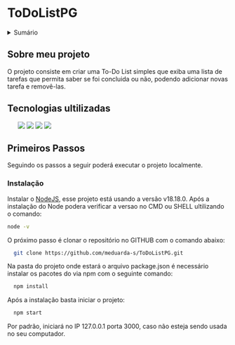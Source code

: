 # ToDoListPG
<details>
  <summary>Sumário</summary>
  <ol>
    <li>
      <a href="#about-the-project">Sobre meu projeto</a>
      <ul>
        <li><a href="#built-with">Tecnologias ultilizadas</a></li>
        
      </ul>
    </li>
    <li>
      <a href="#getting-started">Primeiros Passos</a>
      <ul>
        <li><a href="#installation">Instalação</a></li>
      </ul>
    </li>
    <li><a href="#contact">Contato</a></li>
  </ol>
</details>

## Sobre meu projeto
  O projeto consiste em criar uma To-Do List simples que exiba uma lista de tarefas que permita saber se foi concluida ou não, podendo adicionar novas tarefa e removê-las. 

## Tecnologias ultilizadas
  <ul>
        <img src="https://img.shields.io/badge/React-20232A?style=for-the-badge&logo=react&logoColor=61DAFB"/>
        <img src="https://img.shields.io/badge/node.js-6DA55F?style=for-the-badge&logo=node.js&logoColor=white"/>
        <img src="https://img.shields.io/badge/html5-%23E34F26.svg?style=for-the-badge&logo=html5&logoColor=white"/>
        <img src="https://img.shields.io/badge/css3-%231572B6.svg?style=for-the-badge&logo=css3&logoColor=white"/>
  </ul>
        
        
## Primeiros Passos
Seguindo os passos a seguir poderá executar o projeto localmente.
### Instalação 
  Instalar o <a href="https://nodejs.org/en/download">NodeJS</a>, esse projeto está usando a versão v18.18.0. 
  Após a instalação do Node podera verificar a versao no CMD ou SHELL ultilizando o comando:
  ```sh
  node -v
  ```
O próximo passo é clonar o repositório no GITHUB com o comando abaixo:
```sh
  git clone https://github.com/meduarda-s/ToDoListPG.git
  ```
Na pasta do projeto onde estará o arquivo package.json é necessário instalar os pacotes do via npm com o seguinte comando:
```sh
  npm install
  ```
Após a instalação basta iniciar o projeto:
```sh
  npm start
  ```
Por padrão, iniciará no IP 127.0.0.1 porta 3000, caso não esteja sendo usada no seu computador.
